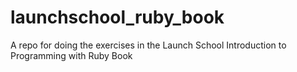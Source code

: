 # launchschool_ruby_book
A repo for doing the exercises in the Launch School Introduction to Programming with Ruby Book
